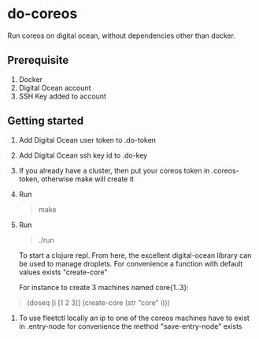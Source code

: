 # do-coreos

Run coreos on digital ocean, without dependencies other than docker.

## Prerequisite

1. Docker
1. Digital Ocean account
1. SSH Key added to account

## Getting started

1. Add Digital Ocean user token to .do-token

1. Add Digital Ocean ssh key id to .do-key

1. If you already have a cluster, then put your coreos token in
.coreos-token, otherwise make will create it

1. Run
	> make

1. Run

	> ./run

	To start a clojure repl. From here, the excellent digital-ocean
	library can be used to manage droplets. For convenience a function with
	default values exists "create-core"

	For instance to create 3 machines named core{1..3}:

>(doseq [i [1 2 3]] (create-core (str "core" i)))

1. To use fleetctl locally an ip to one of the coreos machines have to
exist in .entry-node for convenience the method "save-entry-node"
exists
